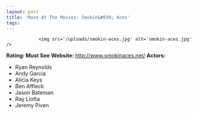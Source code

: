 ```yaml
---
layout: post
title: 'Maze At The Movies: Smokin&#039; Aces'
tags:
---
```



                <img src='/uploads/smokin-aces.jpg' alt='smokin-aces.jpg' />
<p><strong>Rating: Must See</strong>
<strong>Website: </strong> <a href="http://www.smokinaces.net/"><a href="http://www.smokinaces.net/">http://www.smokinaces.net/</a></a>
<strong>Actors:</strong></p>
<ul>
    <li>Ryan Reynolds</li>
    <li>Andy Garcia</li>
    <li>Alicia Keys</li>
    <li>Ben Affleck</li>
    <li>Jason Bateman</li>
    <li>Ray Liotta</li>
    <li>Jeremy Piven</li>
</ul>
